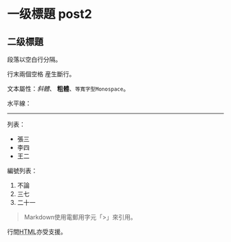 # 一级標題 post2

## 二级標題

段落以空白行分隔。

行末兩個空格  産生斷行。

文本屬性：*斜體*、
**粗體**、`等寬字型Monospace`。

水平線：

---

列表：

  * 張三
  * 李四
  * 王二

編號列表：

  1. 不論
  2. 三七
  3. 二十一



> Markdown使用電郵用字元「>」來引用。

行間<abbr title="Hypertext Markup Language">HTML</abbr>亦受支援。
